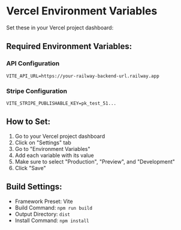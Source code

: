 # Vercel Environment Variables

Set these in your Vercel project dashboard:

## Required Environment Variables:

### API Configuration
```
VITE_API_URL=https://your-railway-backend-url.railway.app
```

### Stripe Configuration
```
VITE_STRIPE_PUBLISHABLE_KEY=pk_test_51...
```

## How to Set:
1. Go to your Vercel project dashboard
2. Click on "Settings" tab
3. Go to "Environment Variables"
4. Add each variable with its value
5. Make sure to select "Production", "Preview", and "Development"
6. Click "Save"

## Build Settings:
- Framework Preset: Vite
- Build Command: `npm run build`
- Output Directory: `dist`
- Install Command: `npm install`
